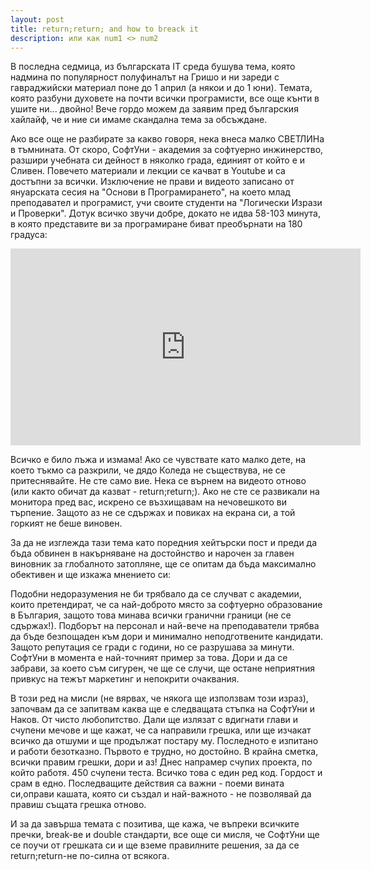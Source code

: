 ```yaml
---
layout: post
title: return;return; and how to breack it
description: или как num1 <> num2
---
```


В последна седмица, из българската IT среда бушува тема, която надмина по популярност полуфиналът на Гришо и ни зареди с гавраджийски материал поне до 1 април (а някои и до 1 юни). Темата, която разбуни духовете на почти всички програмисти, все още кънти в ушите ни... двойно! Вече гордо можем да заявим пред българския хайлайф, че и ние си имаме скандална тема за обсъждане.

Ако все още не разбирате за какво говоря, нека внеса малко СВЕТЛИНа в тъмнината. От скоро, СофтУни - академия за софтуерно инжинерство, разшири учебната си дейност в няколко града, единият от който е и Сливен. Повечето материали и лекции се качват в Youtube и са достъпни за всички. Изключение не прави и видеото записано от януарската сесия на "Основи в Програмиранетo", на което млад преподавател и програмист, учи своите студенти на "Логически Изрази и Проверки". Дотук всичко звучи добре, докато не идва 58-103 минута, в която представите ви за програмиране биват преобърнати на 180 градуса:

<iframe width="560" height="315" src="https://www.youtube.com/embed/d6z_sfYYClY?rel=0" frameborder="0" allowfullscreen></iframe>

Всичко е било лъжа и измама! Ако се чувствате като малко дете, на което тъкмо са разкрили, че дядо Коледа не съществува, не се притеснявайте. Не сте само вие. Нека се върнем на видеото отново (или както обичат да казват - return;return;). Ако не сте се развикали на монитора пред вас, искрено се възхищавам на нечовешкото ви търпение. Защото аз не се сдържах и повиках на екрана си, а той горкият не беше виновен.

За да не изглежда тази тема като поредния хейтърски пост и преди да бъда обвинен в накърняване на достойнство и нарочен за главен виновник за глобалното затопляне, ще се опитам да бъда максимално обективен и ще изкажа мнението си:

Подобни недоразумения не би трябвало да се случват с академии, които претендират, че са най-доброто място за софтуерно образование в България, защото това минава всички гранични граници (не се сдържах!). Подборът на персонал и най-вече на преподаватели трябва да бъде безпощаден към дори и минимално неподготвените кандидати. Защото репутация се гради с години, но се разрушава за минути. СофтУни в момента е най-точният пример за това. Дори и да се забрави, за което съм сигурен, че ще се случи, ще остане неприятния привкус на тежът маркетинг и непокрити очаквания.

В този ред на мисли (не вярвах, че някога ще използвам този израз), започвам да се запитвам каква ще е следващата стъпка на СофтУни и Наков. От чисто любопитство. Дали ще излязат с вдигнати глави и счупени мечове и ще кажат, че са направили грешка, или ще изчакат всичко да отшуми и ще продължат постару му. Последното е изпитано и работи безотказно. Първото е трудно, но достойно. В крайна сметка, всички правим грешки, дори и аз! Днес напрамер счупих проекта, по който работя. 450 счупени теста. Всичко това с един ред код. Гордост и срам в едно. Последващите действия са важни - поеми вината си,оправи кашата, която си създал и най-важното - не позволявай да правиш същата грешка отново.

И за да завърша темата с позитива, ще кажа, че въпреки всичките пречки, break-ве и double стандарти, все още си мисля, че СофтУни ще се поучи от грешката си и ще вземе правилните решения, за да се return;return-не по-силна от всякога.



